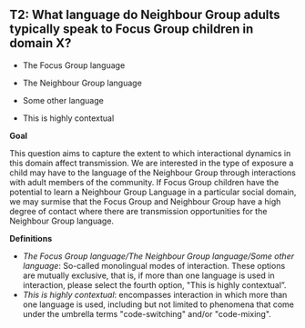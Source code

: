 
## T2: What language do Neighbour Group adults typically speak to Focus Group children in domain X?

- The Focus Group language

- The Neighbour Group language

- Some other language

- This is highly contextual



**Goal**

This question aims to capture the extent to which interactional dynamics in this domain affect transmission. We are interested in the type of exposure a child may have to the language of the Neighbour Group through interactions with adult members of the community. If Focus Group children have the potential to learn a Neighbour Group Language in a particular social domain, we may surmise that the Focus Group and Neighbour Group have a high degree of contact where there are transmission opportunities for the Neighbour Group language.



**Definitions**

- *The Focus Group language/The Neighbour Group language/Some other language*: So-called monolingual modes of interaction. These options are mutually exclusive, that is, if more than one language is used in interaction, please select the fourth option, "This is highly contextual”.
- *This is highly contextual*: encompasses interaction in which more than one language is used, including but not limited to phenomena that come under the umbrella terms "code-switching" and/or "code-mixing".

